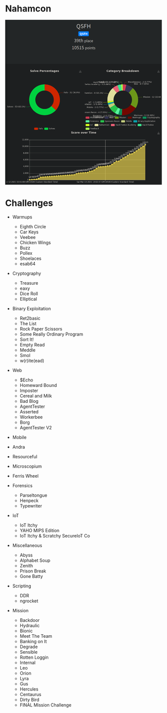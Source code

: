 # Nahamcon 
![ranking](ranking.png)

# Challenges
- Warmups
  - Eighth Circle
  - Car Keys
  - Veebee
  - Chicken Wings
  - Buzz
  - Pollex
  - Shoelaces
  - esab64

- Cryptography
  - Treasure
  - eaxy
  - Dice Roll
  - Elliptical

- Binary Exploitation
  - Ret2basic
  - The List
  - Rock Paper Scissors
  - Some Really Ordinary Program
  - Sort It!
  - Empty Read
  - Meddle
  - Smol
  - w(r)ite(ead)

- Web
  - $Echo
  - Homeward Bound
  - Imposter
  - Cereal and Milk
  - Bad Blog
  - AgentTester
  - Asserted
  - Workerbee
  - Borg
  - AgentTester V2
 
 - Mobile
  - Andra
  - Resourceful
  - Microscopium
  - Ferris Wheel

- Forensics
  - Parseltongue
  - Henpeck
  - Typewriter

- IoT
  - IoT Itchy
  - YAHO MIPS Edition
  - IoT Itchy & Scratchy SecureIoT Co

- Miscellaneous
  - Abyss
  - Alphabet Soup
  - Zenith
  - Prison Break
  - Gone Batty

- Scripting
  - DDR
  - ngrocket

- Mission
  - Backdoor
  - Hydraulic
  - Bionic
  - Meet The Team
  - Banking on It
  - Degrade
  - Sensible
  - Rotten Loggin
  - Internal
  - Leo
  - Orion
  - Lyra
  - Gus
  - Hercules
  - Centaurus
  - Dirty Bird
  - FINAL Mission Challenge
